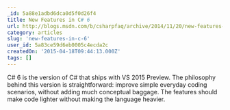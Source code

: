 ```yaml
---
_id: 5a88e1adbd6dca0d5f0d26f4
title: New Features in C# 6
url: http://blogs.msdn.com/b/csharpfaq/archive/2014/11/20/new-features-in-c-6.aspx
category: articles
slug: 'new-features-in-c-6'
user_id: 5a83ce59d6eb0005c4ecda2c
createdOn: '2015-04-18T09:44:13.000Z'
tags: []
---
```


C# 6 is the version of C# that ships with VS 2015 Preview. The philosophy behind this version is straightforward: improve simple everyday coding scenarios, without adding much conceptual baggage. The features should make code lighter without making the language heavier.
